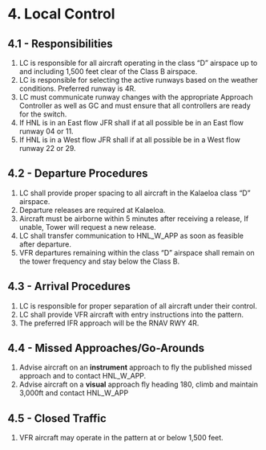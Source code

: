 # 4. Local Control

## 4.1 - Responsibilities

1. LC is responsible for all aircraft operating in the class “D” airspace up to and including 1,500 feet clear of the Class B airspace.
2. LC is responsible for selecting the active runways based on the weather conditions. Preferred runway is 4R.
3. LC must communicate runway changes with the appropriate Approach Controller as well as GC and must ensure that all controllers are ready for the switch.
4. If HNL is in an East flow JFR shall if at all possible be in an East flow runway 04 or 11.
5. If HNL is in a West flow JFR shall if at all possible be in a West flow runway 22 or 29.

## 4.2 - Departure Procedures

1. LC shall provide proper spacing to all aircraft in the Kalaeloa class “D” airspace.
2. Departure releases are required at Kalaeloa.
3. Aircraft must be airborne within 5 minutes after receiving a release, If unable, Tower will request a new release.
4. LC shall transfer communication to HNL_W_APP as soon as feasible after departure.
5. VFR departures remaining within the class “D” airspace shall remain on the tower frequency and stay below the Class B.

## 4.3 - Arrival Procedures

1. LC is responsible for proper separation of all aircraft under their control.
2. LC shall provide VFR aircraft with entry instructions into the pattern.
3. The preferred IFR approach will be the RNAV RWY 4R.

## 4.4 - Missed Approaches/Go-Arounds

1. Advise aircraft on an **instrument** approach to fly the published missed approach and to contact HNL_W_APP.
2. Advise aircraft on a **visual** approach fly heading 180, climb and maintain 3,000ft and contact HNL_W_APP

## 4.5 - Closed Traffic

1. VFR aircraft may operate in the pattern at or below 1,500 feet.
